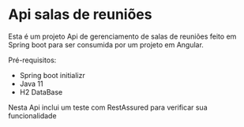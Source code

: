 # Api salas de reuniões



Esta é um projeto Api de gerenciamento de salas de reuniões feito em Spring boot para ser consumida por um projeto em Angular.

Pré-requisitos:

- Spring boot initializr
- Java 11
- H2 DataBase

Nesta Api inclui um teste com RestAssured para verificar sua funcionalidade

